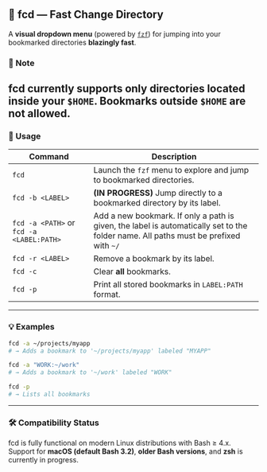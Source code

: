 ## 🚀 fcd — Fast Change Directory  
A **visual dropdown menu** (powered by [`fzf`](https://github.com/junegunn/fzf)) for jumping into your bookmarked directories **blazingly fast**.  
### 📝 Note
fcd currently supports **only directories located inside your `$HOME`**. Bookmarks outside `$HOME` are not allowed.
---

### 📖 Usage

| Command | Description |
|---------|-------------|
| `fcd` | Launch the `fzf` menu to explore and jump to bookmarked directories. |
| `fcd -b <LABEL>` | **(IN PROGRESS)** Jump directly to a bookmarked directory by its label. |
| `fcd -a <PATH>` or `fcd -a <LABEL:PATH>` | Add a new bookmark. If only a path is given, the label is automatically set to the folder name. All paths must be prefixed with `~/`|
| `fcd -r <LABEL>` | Remove a bookmark by its label. |
| `fcd -c` | Clear **all** bookmarks. |
| `fcd -p` | Print all stored bookmarks in `LABEL:PATH` format. |

---

### 💡 Examples

```bash
fcd -a ~/projects/myapp
# → Adds a bookmark to '~/projects/myapp' labeled "MYAPP"

fcd -a "WORK:~/work"
# → Adds a bookmark to '~/work' labeled "WORK"

fcd -p
# → Lists all bookmarks
```
---
### 🛠 Compatibility Status
fcd is fully functional on modern Linux distributions with Bash ≥ 4.x.  
Support for **macOS (default Bash 3.2)**, **older Bash versions**, and **zsh** is currently in progress.
